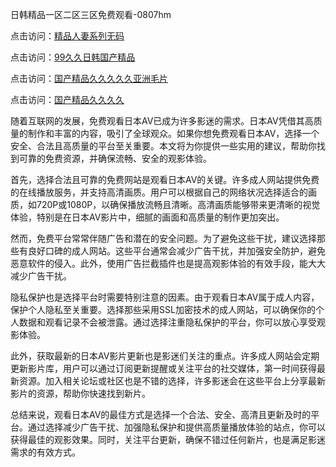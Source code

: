 日韩精品一区二区三区免费观看-0807hm

点击访问：<a href="https://vassv.pages.dev/">精品人妻系列无码</a>

点击访问：<a href="https://gfd-5xg.pages.dev/">99久久日韩国产精品</a>

点击访问：<a href="https://gsd-agv.pages.dev/">国产精品久久久久久亚洲毛片</a>

点击访问：<a href="https://heiliaoxwd5i8.pages.dev">国产精品久久久久</a>

随着互联网的发展，免费观看日本AV已成为许多影迷的需求。日本AV凭借其高质量的制作和丰富的内容，吸引了全球观众。如果你想免费观看日本AV，选择一个安全、合法且高质量的平台至关重要。本文将为你提供一些实用的建议，帮助你找到可靠的免费资源，并确保流畅、安全的观影体验。

首先，选择合法且可靠的免费网站是观看日本AV的关键。许多成人网站提供免费的在线播放服务，并支持高清画质。用户可以根据自己的网络状况选择适合的画质，如720P或1080P，以确保播放流畅且清晰。高清画质能够带来更清晰的视觉体验，特别是在日本AV影片中，细腻的画面和高质量的制作更加突出。

然而，免费平台常常伴随广告和潜在的安全问题。为了避免这些干扰，建议选择那些有良好口碑的成人网站。这些平台通常会减少广告干扰，并加强安全防护，避免恶意软件的侵入。此外，使用广告拦截插件也是提高观影体验的有效手段，能大大减少广告干扰。

隐私保护也是选择平台时需要特别注意的因素。由于观看日本AV属于成人内容，保护个人隐私至关重要。选择那些采用SSL加密技术的成人网站，可以确保你的个人数据和观看记录不会被泄露。通过选择注重隐私保护的平台，你可以放心享受观影体验。

此外，获取最新的日本AV影片更新也是影迷们关注的重点。许多成人网站会定期更新影片库，用户可以通过订阅更新提醒或关注平台的社交媒体，第一时间获得最新资源。加入相关论坛或社区也是不错的选择，许多影迷会在这些平台上分享最新影片的资源，帮助你快速找到新片。

总结来说，观看日本AV的最佳方式是选择一个合法、安全、高清且更新及时的平台。通过选择减少广告干扰、加强隐私保护和提供高质量播放体验的站点，你可以获得最佳的观影效果。同时，关注平台更新，确保不错过任何新片，也是满足影迷需求的有效方式。


<span style="display:none;">[Canonical link]( ）</span>
